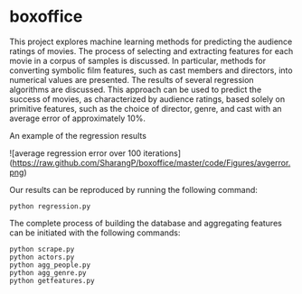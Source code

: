 boxoffice
=========

This project explores machine learning methods for predicting the audience ratings of movies. The process of selecting and extracting features for each movie in a corpus of samples is discussed. In particular, methods for converting symbolic film features, such as cast members and directors, into numerical values are presented. The results of several regression algorithms are discussed. This approach can be used to predict the success of movies, as characterized by audience ratings, based solely on primitive features, such as the choice of director, genre, and cast with an average error of approximately 10%.

An example of the regression results

![average regression error over 100 iterations] (https://raw.github.com/SharangP/boxoffice/master/code/Figures/avgerror.png)

Our results can be reproduced by running the following command:

```
python regression.py
```

The complete process of building the database and aggregating features can be initiated with the following commands:

```
python scrape.py
python actors.py
python agg_people.py
python agg_genre.py
python getfeatures.py
```
